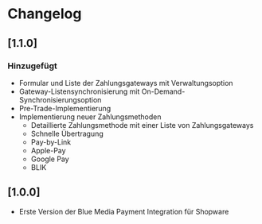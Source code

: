 # Changelog

## [1.1.0]

### Hinzugefügt

- Formular und Liste der Zahlungsgateways mit Verwaltungsoption
- Gateway-Listensynchronisierung mit On-Demand-Synchronisierungsoption
- Pre-Trade-Implementierung
- Implementierung neuer Zahlungsmethoden
  - Detaillierte Zahlungsmethode mit einer Liste von Zahlungsgateways
  - Schnelle Übertragung
  - Pay-by-Link
  - Apple-Pay
  - Google Pay
  - BLIK
  
## [1.0.0]

- Erste Version der Blue Media Payment Integration für Shopware
